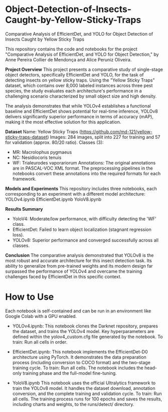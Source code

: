 # Object-Detection-of-Insects-Caught-by-Yellow-Sticky-Traps
Comparative Analysis of EfficientDet, and YOLO for Object Detection of Insects Caught by Yellow Sticky Traps

This repository contains the code and notebooks for the project "Comparative Analysis of EfficientDet, and YOLO for Object Detection," by Anne Pereira Collier de Mendonça and Alice Peruniz Oliveira.

**Project Overview**
This project presents a comparative study of single-stage object detectors, specifically EfficientDet and YOLO, for the task of detecting insects on yellow sticky traps. Using the "Yellow Sticky Traps" dataset, which contains over 8,000 labeled instances across three pest species, the study evaluates each architecture's performance in a challenging scenario characterized by small object size and high density.

The analysis demonstrates that while YOLOv4 establishes a functional baseline and EfficientDet shows potential for real-time inference, YOLOv8 delivers significantly superior performance in terms of accuracy (mAP), making it the most effective solution for this application.

**Dataset**
Name: Yellow Sticky Traps (https://github.com/md-121/yellow-sticky-traps-dataset) 
Images: 284 images, split into 227 for training and 57 for validation (approx. 80/20 ratio).
Classes (3):
- MR: Macrolophus pygmaeus
- NC: Nesidiocoris tenuis
- WF: Trialeurodes vaporariorum
Annotations: The original annotations are in PASCAL-VOC XML format. The preprocessing pipelines in the notebooks convert these annotations into the required formats for each framework.

**Models and Experiments**
This repository includes three notebooks, each corresponding to an experiment with a different model architecture:
YOLOv4.ipynb
EfficientDet.ipynb
YoloV8.ipynb

**Results Summary**
- YoloV4: Moderate/low performance, with difficulty detecting the 'WF' class.
- EfficientDet: Failed to learn object localization (stagnant regression loss).
- YOLOv8: Superior performance and converged successfully across all classes.

**Conclusion**
The comparative analysis demonstrated that YOLOv8 is the most robust and accurate architecture for this insect detection task. Its ability to generalize from pre-trained weights and its modern design far surpassed the performance of YOLOv4 and overcame the training challenges faced by EfficientDet in this specific context.


# How to Use
Each notebook is self-contained and can be run in an environment like Google Colab with a GPU enabled.

- YOLOv4.ipynb:
This notebook clones the Darknet repository, prepares the dataset, and trains the YOLOv4 model. Key hyperparameters are defined within the yolov4_custom.cfg file generated by the notebook.
To train: Run all cells in order. 

- EfficientDet.ipynb:
This notebook implements the EfficientDet-D0 architecture using PyTorch. It demonstrates the data preparation process (including conversion to COCO format) and the two-stage training cycle.
To train: Run all cells. The notebook includes the head-only training phase and the full-model fine-tuning.

- YoloV8.ipynb
This notebook uses the official Ultralytics framework to train the YOLOv8 model. It handles the dataset download, annotation conversion, and the complete training and validation cycle.
To train: Run all cells. The training process runs for 100 epochs and saves the results, including charts and weights, to the runs/detect/ directory.
